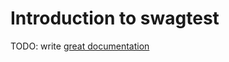 # Introduction to swagtest

TODO: write [great documentation](http://jacobian.org/writing/what-to-write/)
